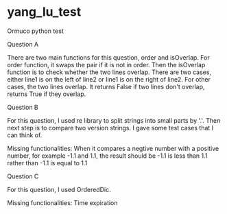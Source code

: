 # yang_lu_test
Ormuco python test

Question A

There are two main functions for this question, order and isOverlap. For order function, it swaps the pair if it is not in order. Then the isOverlap function is to check whether the two lines overlap. There are two cases, either line1 is on the left of line2 or line1 is on the right of line2. For other cases, the two lines overlap. It returns False if two lines don't overlap, returns True if they overlap.

Question B

For this question, I used re library to split strings into small parts by '.'. Then next step is to compare two version strings. I gave some test cases that I can think of.

Missing functionalities:
When it compares a negtive number with a positive number, for example -1.1 and 1.1, the result should be -1.1 is less than 1.1 rather than -1.1 is equal to 1.1

Question C

For this question, I used OrderedDic.

Missing functionalities:
Time expiration
